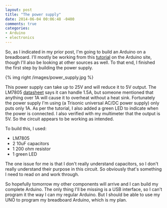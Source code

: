 ```yaml
---
layout: post
title: "The power supply"
date: 2014-06-04 00:06:48 -0400
comments: true
categories: 
- Arduino
- electronics
---
```

So, as I indicated in my prior post, I'm going to build an Arduino on a breadboard.  I'll mostly be working from this [tutorial](http://arduino.cc/en/Main/Standalone) on the Arduino site, though I'll also be looking at other sources as well.  To that end, I finished the first step by building the power supply.  

{% img right /images/power_supply.jpg %}

This power supply can take up to 25V and will reduce it to 5V output.  The LM7805 [datasheet](http://www.addicore.com/Addicore-L7805CV-5V-Voltage-Regulators-5-pieces-p/114.htm) says it can handle 1.5A, but someone mentioned that anything over 1A will cause it to overheat without a heat sink.  Fortunately the power supply I'm using (a Trisonic universal AC/DC power supply) only puts only 1A.  As per the tutorial, I also added a green LED to indicate when the power is connected.  I also verified with my multimeter that the output is 5V.  So the circuit appears to be working as intended.

To build this, I used:
+ LM7805
+ 2 10uF capacitors
+ 1 200 ohm resistor
+ 1 green LED

The one issue for me is that I don't really understand capacitors, so I don't really understand their purpose in this circuit.  So obviously that's something I need to read on and work through.

So hopefully tomorrow my other components will arrive and I can build my complete Arduino.  The only thing I'll be missing is a USB interface, so I can't program it the way I can my regular Arduino.  But I should be able to use my UNO to program my breadboard Arduino, which is my plan.